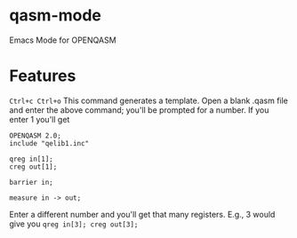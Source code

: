 # qasm-mode
Emacs Mode for OPENQASM

# Features
```Ctrl+c Ctrl+o```
This command generates a template. Open a blank .qasm file and enter the above command; you'll be prompted for a number.
If you enter 1 you'll get 

```
OPENQASM 2.0;
include "qelib1.inc"

qreg in[1];
creg out[1];

barrier in;

measure in -> out;
```

Enter a different number and you'll get that many registers. 
E.g., 3 would give you ```qreg in[3]; creg out[3];```

